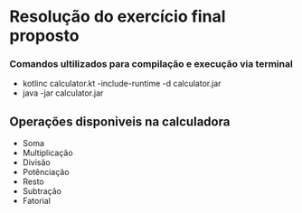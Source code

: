 # Resolução do exercício final proposto

### Comandos ultilizados para compilação e execução via terminal

- kotlinc calculator.kt -include-runtime -d calculator.jar
- java -jar calculator.jar

## Operações disponiveis na calculadora

- Soma
- Multiplicação
- Divisão
- Potênciação
- Resto
- Subtração
- Fatorial

